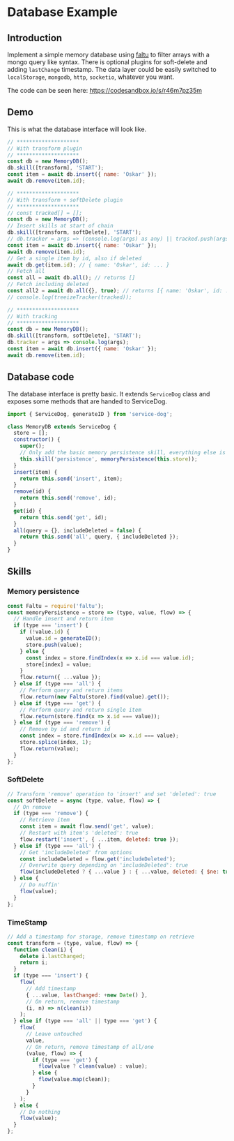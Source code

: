 # Database Example

## Introduction

Implement a simple memory database using [faltu](https://github.com/moinism/faltu) to filter arrays with a mongo query like syntax. There is optional plugins for soft-delete and adding `lastChange` timestamp. The data layer could be easily switched to `localStorage`, `mongodb`, `http`, `socketio`, whatever you want.

The code can be seen here: https://codesandbox.io/s/r46m7pz35m

## Demo

This is what the database interface will look like.

```js
// ********************
// With transform plugin
// ********************
const db = new MemoryDB();
db.skill([transform], 'START');
const item = await db.insert({ name: 'Oskar' });
await db.remove(item.id);

// ********************
// With transform + softDelete plugin
// ********************
// const tracked[] = [];
const db = new MemoryDB();
// Insert skills at start of chain
db.skill([transform, softDelete], 'START');
// db.tracker = args => (console.log(args) as any) || tracked.push(args);
const item = await db.insert({ name: 'Oskar' });
await db.remove(item.id);
// Get a single item by id, also if deleted
await db.get(item.id); // { name: 'Oskar', id: ... }
// Fetch all
const all = await db.all(); // returns []
// Fetch including deleted
const all2 = await db.all({}, true); // returns [{ name: 'Oskar', id: ... }]
// console.log(treeizeTracker(tracked));

// ********************
// With tracking
// ********************
const db = new MemoryDB();
db.skill([transform, softDelete], 'START');
db.tracker = args => console.log(args);
const item = await db.insert({ name: 'Oskar' });
await db.remove(item.id);
```

## Database code

The database interface is pretty basic. It extends `ServiceDog` class and exposes some methods that are handed to ServiceDog.

```js
import { ServiceDog, generateID } from 'service-dog';

class MemoryDB extends ServiceDog {
  store = [];
  constructor() {
    super();
    // Only add the basic memory persistence skill, everything else is optional
    this.skill('persistence', memoryPersistence(this.store));
  }
  insert(item) {
    return this.send('insert', item);
  }
  remove(id) {
    return this.send('remove', id);
  }
  get(id) {
    return this.send('get', id);
  }
  all(query = {}, includeDeleted = false) {
    return this.send('all', query, { includeDeleted });
  }
}
```

## Skills

### Memory persistence

```js
const Faltu = require('faltu');
const memoryPersistence = store => (type, value, flow) => {
  // Handle insert and return item
  if (type === 'insert') {
    if (!value.id) {
      value.id = generateID();
      store.push(value);
    } else {
      const index = store.findIndex(x => x.id === value.id);
      store[index] = value;
    }
    flow.return({ ...value });
  } else if (type === 'all') {
    // Perform query and return items
    flow.return(new Faltu(store).find(value).get());
  } else if (type === 'get') {
    // Perform query and return single item
    flow.return(store.find(x => x.id === value));
  } else if (type === 'remove') {
    // Remove by id and return id
    const index = store.findIndex(x => x.id === value);
    store.splice(index, 1);
    flow.return(value);
  }
};
```

### SoftDelete

```js
// Transform 'remove' operation to 'insert' and set 'deleted': true
const softDelete = async (type, value, flow) => {
  // On remove
  if (type === 'remove') {
    // Retrieve item
    const item = await flow.send('get', value);
    // Restart with item's 'deleted': true
    flow.restart('insert', { ...item, deleted: true });
  } else if (type === 'all') {
    // Get 'includeDeleted' from options
    const includeDeleted = flow.get('includeDeleted');
    // Overwrite query depending on 'includeDeleted': true
    flow(includeDeleted ? { ...value } : { ...value, deleted: { $ne: true } });
  } else {
    // Do nuffin'
    flow(value);
  }
};
```

### TimeStamp

```js
// Add a timestamp for storage, remove timestamp on retrieve
const transform = (type, value, flow) => {
  function clean(i) {
    delete i.lastChanged;
    return i;
  }
  if (type === 'insert') {
    flow(
      // Add timestamp
      { ...value, lastChanged: +new Date() },
      // On return, remove timestamp
      (i, n) => n(clean(i))
    );
  } else if (type === 'all' || type === 'get') {
    flow(
      // Leave untouched
      value,
      // On return, remove timestamp of all/one
      (value, flow) => {
        if (type === 'get') {
          flow(value ? clean(value) : value);
        } else {
          flow(value.map(clean));
        }
      }
    );
  } else {
    // Do nothing
    flow(value);
  }
};
```
